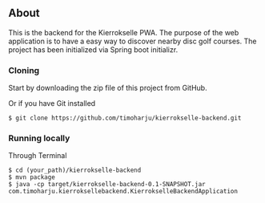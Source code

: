 ## About

This is the backend for the Kierrokselle PWA. The purpose of the web application is to have a easy way to discover nearby disc golf courses.
The project has been initialized via Spring boot initializr. 

### Cloning

Start by downloading the zip file of this project from GitHub.

Or if you have Git installed

```
$ git clone https://github.com/timoharju/kierrokselle-backend.git
```

### Running locally

Through Terminal
```
$ cd (your_path)/kierrokselle-backend
$ mvn package
$ java -cp target/kierrokselle-backend-0.1-SNAPSHOT.jar com.timoharju.kierroksellebackend.KierrokselleBackendApplication
```
